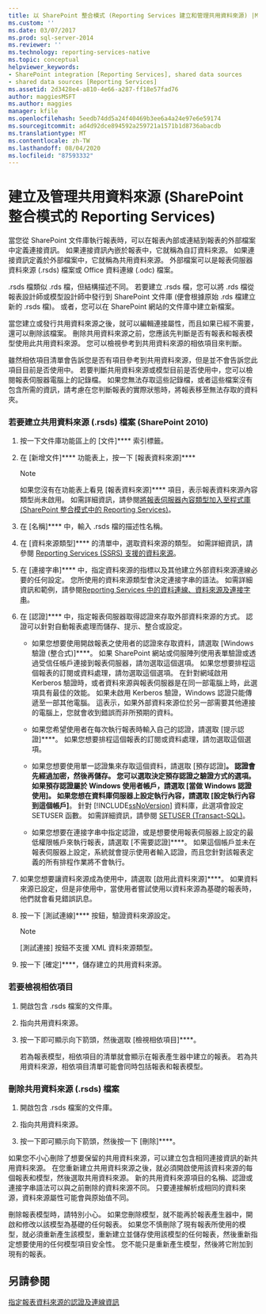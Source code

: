 ```yaml
---
title: 以 SharePoint 整合模式 (Reporting Services 建立和管理共用資料來源) |Microsoft Docs
ms.custom: ''
ms.date: 03/07/2017
ms.prod: sql-server-2014
ms.reviewer: ''
ms.technology: reporting-services-native
ms.topic: conceptual
helpviewer_keywords:
- SharePoint integration [Reporting Services], shared data sources
- shared data sources [Reporting Services]
ms.assetid: 2d3428e4-a810-4e66-a287-ff18e57fad76
author: maggiesMSFT
ms.author: maggies
manager: kfile
ms.openlocfilehash: 5eedb74dd5a24f40469b3ee6a4a24e97e6e59174
ms.sourcegitcommit: ad4d92dce894592a259721a1571b1d8736abacdb
ms.translationtype: MT
ms.contentlocale: zh-TW
ms.lasthandoff: 08/04/2020
ms.locfileid: "87593332"
---
```

# <a name="create-and-manage-shared-data-sources-reporting-services-in-sharepoint-integrated-mode"></a>建立及管理共用資料來源 (SharePoint 整合模式的 Reporting Services)
  當您從 SharePoint 文件庫執行報表時，可以在報表內部或連結到報表的外部檔案中定義連接資訊。 如果連接資訊內嵌於報表中，它就稱為自訂資料來源。 如果連接資訊定義於外部檔案中，它就稱為共用資料來源。 外部檔案可以是報表伺服器資料來源 (.rsds) 檔案或 Office 資料連線 (.odc) 檔案。  
  
 .rsds 檔類似 .rds 檔，但結構描述不同。 若要建立 .rsds 檔，您可以將 .rds 檔從報表設計師或模型設計師中發行到 SharePoint 文件庫 (便會根據原始 .rds 檔建立新的 .rsds 檔)。 或者，您可以在 SharePoint 網站的文件庫中建立新檔案。  
  
 當您建立或發行共用資料來源之後，就可以編輯連接屬性，而且如果已經不需要，還可以刪除該檔案。 刪除共用資料來源之前，您應該先判斷是否有報表和報表模型使用此共用資料來源。 您可以檢視參考到共用資料來源的相依項目來判斷。  
  
 雖然相依項目清單會告訴您是否有項目參考到共用資料來源，但是並不會告訴您此項目目前是否使用中。 若要判斷共用資料來源或模型目前是否使用中，您可以檢閱報表伺服器電腦上的記錄檔。 如果您無法存取這些記錄檔，或者這些檔案沒有包含所需的資訊，請考慮在您判斷報表的實際狀態時，將報表移至無法存取的資料夾。  
  
### <a name="to-create-a-shared-data-source-rsds-file-sharepoint-2010"></a>若要建立共用資料來源 (.rsds) 檔案 (SharePoint 2010)  
  
1.  按一下文件庫功能區上的 [文件]**** 索引標籤。  
  
2.  在 [新增文件]**** 功能表上，按一下 [報表資料來源]****  
  
    > [!NOTE]  
    >  如果您沒有在功能表上看見 [報表資料來源]**** 項目，表示報表資料來源內容類型尚未啟用。 如需詳細資訊，請參閱[將報表伺服器內容類型加入至程式庫 &#40;SharePoint 整合模式中的 Reporting Services&#41;](../../2014/reporting-services/add-reporting-services-content-types-to-a-sharepoint-library.md)。  
  
3.  在 [名稱]**** 中，輸入 .rsds 檔的描述性名稱。  
  
4.  在 [資料來源類型]**** 的清單中，選取資料來源的類型。 如需詳細資訊，請參閱 [Reporting Services &#40;SSRS&#41; 支援的資料來源](create-deploy-and-manage-mobile-and-paginated-reports.md)。  
  
5.  在 [連接字串]**** 中，指定資料來源的指標以及其他建立外部資料來源連線必要的任何設定。 您所使用的資料來源類型會決定連接字串的語法。 如需詳細資訊和範例，請參閱[Reporting Services 中的資料連線、資料來源及連接字串](../../2014/reporting-services/data-connections-data-sources-and-connection-strings-in-reporting-services.md)。  
  
6.  在 [認證]**** 中，指定報表伺服器取得認證來存取外部資料來源的方式。 認證可以針對自動報表處理而儲存、提示、整合或設定。  
  
    -   如果您想要使用開啟報表之使用者的認證來存取資料，請選取 [Windows 驗證 (整合式)]****。 如果 SharePoint 網站或伺服陣列使用表單驗證或透過受信任帳戶連接到報表伺服器，請勿選取這個選項。 如果您想要排程這個報表的訂閱或資料處理，請勿選取這個選項。 在針對網域啟用 Kerberos 驗證時，或者資料來源與報表伺服器是在同一部電腦上時，此選項具有最佳的效能。 如果未啟用 Kerberos 驗證，Windows 認證只能傳遞至一部其他電腦。 這表示，如果外部資料來源位於另一部需要其他連接的電腦上，您就會收到錯誤而非所預期的資料。  
  
    -   如果您希望使用者在每次執行報表時輸入自己的認證，請選取 [提示認證]****。 如果您想要排程這個報表的訂閱或資料處理，請勿選取這個選項。  
  
    -   如果您想要使用單一認證集來存取這個資料，請選取 [預存認證]****。 認證會先經過加密，然後再儲存。 您可以選取決定預存認證之驗證方式的選項。 如果預存認證屬於 Windows 使用者帳戶，請選取 [當做 Windows 認證使用]。 如果您想在資料庫伺服器上設定執行內容，請選取 [設定執行內容到這個帳戶]****。 針對 [!INCLUDE[ssNoVersion](../includes/ssnoversion-md.md)] 資料庫，此選項會設定 SETUSER 函數。 如需詳細資訊，請參閱 [SETUSER &#40;Transact-SQL&#41;](/sql/t-sql/statements/setuser-transact-sql)。  
  
    -   如果您想要在連接字串中指定認證，或是想要使用報表伺服器上設定的最低權限帳戶來執行報表，請選取 [不需要認證]****。 如果這個帳戶並未在報表伺服器上設定，系統就會提示使用者輸入認證，而且您針對該報表定義的所有排程作業將不會執行。  
  
7.  如果您想要讓資料來源成為使用中，請選取 [啟用此資料來源]****。 如果資料來源已設定，但是非使用中，當使用者嘗試使用以資料來源為基礎的報表時，他們就會看見錯誤訊息。  
  
8.  按一下 [測試連線]**** 按鈕，驗證資料來源設定。  
  
    > [!NOTE]  
    >  [測試連接] 按鈕不支援 XML 資料來源類型。  
  
9. 按一下 [確定]****，儲存建立的共用資料來源。  
  
### <a name="to-view-dependent-items"></a>若要檢視相依項目  
  
1.  開啟包含 .rsds 檔案的文件庫。  
  
2.  指向共用資料來源。  
  
3.  按一下即可顯示向下箭頭，然後選取 [檢視相依項目]****。  
  
     若為報表模型，相依項目的清單就會顯示在報表產生器中建立的報表。 若為共用資料來源，相依項目清單可能會同時包括報表和報表模型。  
  
### <a name="to-delete-a-shared-data-source-rsds-file"></a>刪除共用資料來源 (.rsds) 檔案  
  
1.  開啟包含 .rsds 檔案的文件庫。  
  
2.  指向共用資料來源。  
  
3.  按一下即可顯示向下箭頭，然後按一下 [刪除]****。  
  
 如果您不小心刪除了想要保留的共用資料來源，可以建立包含相同連接資訊的新共用資料來源。 在您重新建立共用資料來源之後，就必須開啟使用該資料來源的每個報表和模型，然後選取共用資料來源。 新的共用資料來源項目的名稱、認證或連接字串語法可以與之前刪除的資料來源不同。 只要連接解析成相同的資料來源，資料來源屬性可能會與原始值不同。  
  
 刪除報表模型時，請特別小心。 如果您刪除模型，就不能再於報表產生器中，開啟和修改以該模型為基礎的任何報表。 如果您不慎刪除了現有報表所使用的模型，就必須重新產生該模型，重新建立並儲存使用該模型的任何報表，然後重新指定想要使用的任何模型項目安全性。 您不能只是重新產生模型，然後將它附加到現有的報表。  
  
## <a name="see-also"></a>另請參閱  
 [指定報表資料來源的認證及連線資訊](report-data/specify-credential-and-connection-information-for-report-data-sources.md)  
  
  
